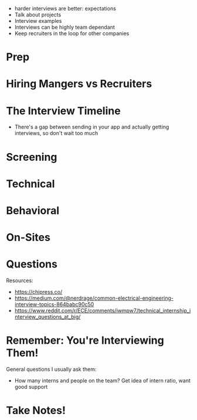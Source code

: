 
- harder interviews are better: expectations
- Talk about projects
- Interview examples
- Interviews can be highly team dependant
- Keep recruiters in the loop for other companies
# Prep

# Hiring Mangers vs Recruiters

# The Interview Timeline

- There's a gap between sending in your app and actually getting interviews, so don't wait too much

# Screening

# Technical

# Behavioral

# On-Sites

# Questions

Resources: 
- https://chipress.co/
- https://medium.com/@nerdrage/common-electrical-engineering-interview-topics-864babc90c50
- https://www.reddit.com/r/ECE/comments/iwmpw7/technical_internship_interview_questions_at_big/

# Remember: You're Interviewing Them!

General questions I usually ask them: 
- How many interns and people on the team? Get idea of intern ratio, want good support

# Take Notes!
